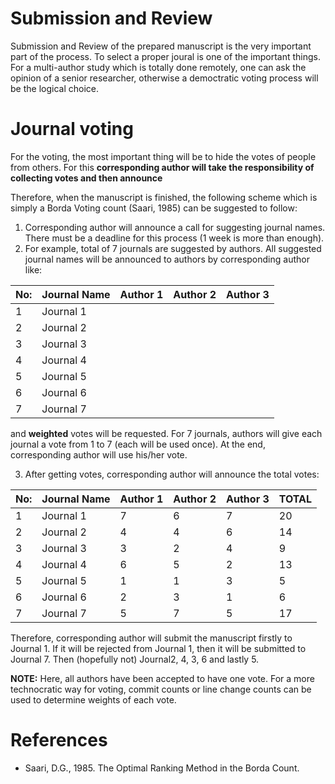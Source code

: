 # Submission and Review

Submission and Review of the prepared manuscript is the very important part of the process. To select a proper joural is one of the important things. For a multi-author study which is totally done remotely, one can ask the opinion of a senior researcher, otherwise a democtratic voting process will be the logical choice.

# Journal voting

For the voting, the most important thing will be to hide the votes of people from others. For this **corresponding author will take the responsibility of collecting votes and then announce**

Therefore, when the manuscript is finished, the following scheme which is simply a Borda Voting count (Saari, 1985) can be suggested to follow:

1. Corresponding author will announce a call for suggesting journal names. There must be a deadline for this process (1 week is more than enough).
2. For example, total of 7 journals are suggested by authors. All suggested journal names will be announced to authors by corresponding author like:

| No: | Journal Name | Author 1 | Author 2 | Author 3 |
| --- | ------------ | -------- | -------- | -------- |
| 1   | Journal 1    |          |          |          |
| 2   | Journal 2    |          |          |          |
| 3   | Journal 3    |          |          |          |
| 4   | Journal 4    |          |          |          |
| 5   | Journal 5    |          |          |          |
| 6   | Journal 6    |          |          |          |
| 7   | Journal 7    |          |          |          |

and **weighted** votes will be requested. For 7 journals, authors will give each journal a vote from 1 to 7 (each will be used once). At the end, corresponding author will use his/her vote.

3. After getting votes, corresponding author will announce the total votes:

| No: | Journal Name | Author 1 | Author 2 | Author 3 | TOTAL |
| --- | ------------ | -------- | -------- | -------- | ----- |
| 1   | Journal 1    |     7    |    6     |    7     |  20   |
| 2   | Journal 2    |     4    |    4     |    6     |  14   |
| 3   | Journal 3    |     3    |    2     |    4     |   9   |
| 4   | Journal 4    |     6    |    5     |    2     |  13   |
| 5   | Journal 5    |     1    |    1     |    3     |   5   |
| 6   | Journal 6    |     2    |    3     |    1     |   6   |
| 7   | Journal 7    |     5    |    7     |    5     |  17   |

Therefore, corresponding author will submit the manuscript firstly to Journal 1. If it will be rejected from Journal 1, then it will be submitted to Journal 7. Then (hopefully not) Journal2, 4, 3, 6 and lastly 5.

**NOTE:** Here, all authors have been accepted to have one vote. For a more technocratic way for voting, commit counts or line change counts can be used to determine weights of each vote.


# References
* Saari, D.G., 1985. The Optimal Ranking Method in the Borda Count.

